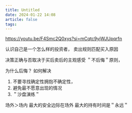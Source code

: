 ```yaml
---
title: Untitled
date: 2024-01-22 14:08
article: false
tags: 
---
```

https://youtu.be/F4Smc2Q0xys?si=mCqtc9yjWJUpqrfn

认识自己是一个怎么样的投资者，
卖出规则匹配买入原因

决策正确与否取决于买后卖后的主观感受
＂不后悔＂原则，

为什么后悔？ 如何解决
1. 不要寻找确定性拥抱不确定性，
2. 避免最不愿意出现的情况
3. ＂沙盘演练＂


场外＞场内
最大的安全边际在场外
最大的持有时间是＂永远＂